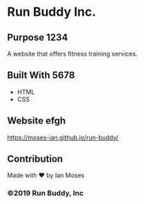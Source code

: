 # Run Buddy Inc.

## Purpose 1234
A website that offers fitness training services.

## Built With 5678
* HTML
* CSS

## Website efgh
https://moses-ian.github.io/run-buddy/

## Contribution
Made with ❤️ by Ian Moses

### ©️2019 Run Buddy, Inc 
